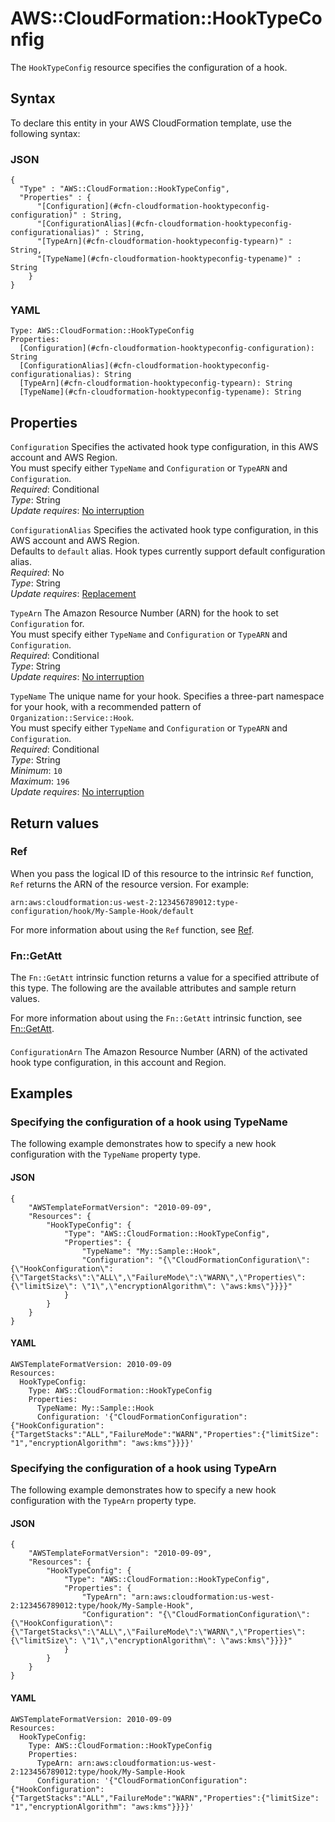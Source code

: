 # AWS::CloudFormation::HookTypeConfig<a name="aws-resource-cloudformation-hooktypeconfig"></a>

The `HookTypeConfig` resource specifies the configuration of a hook\.

## Syntax<a name="aws-resource-cloudformation-hooktypeconfig-syntax"></a>

To declare this entity in your AWS CloudFormation template, use the following syntax:

### JSON<a name="aws-resource-cloudformation-hooktypeconfig-syntax.json"></a>

```
{
  "Type" : "AWS::CloudFormation::HookTypeConfig",
  "Properties" : {
      "[Configuration](#cfn-cloudformation-hooktypeconfig-configuration)" : String,
      "[ConfigurationAlias](#cfn-cloudformation-hooktypeconfig-configurationalias)" : String,
      "[TypeArn](#cfn-cloudformation-hooktypeconfig-typearn)" : String,
      "[TypeName](#cfn-cloudformation-hooktypeconfig-typename)" : String
    }
}
```

### YAML<a name="aws-resource-cloudformation-hooktypeconfig-syntax.yaml"></a>

```
Type: AWS::CloudFormation::HookTypeConfig
Properties:
  [Configuration](#cfn-cloudformation-hooktypeconfig-configuration): String
  [ConfigurationAlias](#cfn-cloudformation-hooktypeconfig-configurationalias): String
  [TypeArn](#cfn-cloudformation-hooktypeconfig-typearn): String
  [TypeName](#cfn-cloudformation-hooktypeconfig-typename): String
```

## Properties<a name="aws-resource-cloudformation-hooktypeconfig-properties"></a>

`Configuration` <a name="cfn-cloudformation-hooktypeconfig-configuration"></a>
Specifies the activated hook type configuration, in this AWS account and AWS Region\.  
You must specify either `TypeName` and `Configuration` or `TypeARN` and `Configuration`\.  
_Required_: Conditional  
_Type_: String  
_Update requires_: [No interruption](https://docs.aws.amazon.com/AWSCloudFormation/latest/UserGuide/using-cfn-updating-stacks-update-behaviors.html#update-no-interrupt)

`ConfigurationAlias` <a name="cfn-cloudformation-hooktypeconfig-configurationalias"></a>
Specifies the activated hook type configuration, in this AWS account and AWS Region\.  
Defaults to `default` alias\. Hook types currently support default configuration alias\.  
_Required_: No  
_Type_: String  
_Update requires_: [Replacement](https://docs.aws.amazon.com/AWSCloudFormation/latest/UserGuide/using-cfn-updating-stacks-update-behaviors.html#update-replacement)

`TypeArn` <a name="cfn-cloudformation-hooktypeconfig-typearn"></a>
The Amazon Resource Number \(ARN\) for the hook to set `Configuration` for\.  
You must specify either `TypeName` and `Configuration` or `TypeARN` and `Configuration`\.  
_Required_: Conditional  
_Type_: String  
_Update requires_: [No interruption](https://docs.aws.amazon.com/AWSCloudFormation/latest/UserGuide/using-cfn-updating-stacks-update-behaviors.html#update-no-interrupt)

`TypeName` <a name="cfn-cloudformation-hooktypeconfig-typename"></a>
The unique name for your hook\. Specifies a three\-part namespace for your hook, with a recommended pattern of `Organization::Service::Hook`\.  
You must specify either `TypeName` and `Configuration` or `TypeARN` and `Configuration`\.  
_Required_: Conditional  
_Type_: String  
_Minimum_: `10`  
_Maximum_: `196`  
_Update requires_: [No interruption](https://docs.aws.amazon.com/AWSCloudFormation/latest/UserGuide/using-cfn-updating-stacks-update-behaviors.html#update-no-interrupt)

## Return values<a name="aws-resource-cloudformation-hooktypeconfig-return-values"></a>

### Ref<a name="aws-resource-cloudformation-hooktypeconfig-return-values-ref"></a>

When you pass the logical ID of this resource to the intrinsic `Ref` function, `Ref` returns the ARN of the resource version\. For example:

`arn:aws:cloudformation:us-west-2:123456789012:type-configuration/hook/My-Sample-Hook/default`

For more information about using the `Ref` function, see [Ref](https://docs.aws.amazon.com/AWSCloudFormation/latest/UserGuide/intrinsic-function-reference-ref.html)\.

### Fn::GetAtt<a name="aws-resource-cloudformation-hooktypeconfig-return-values-fn--getatt"></a>

The `Fn::GetAtt` intrinsic function returns a value for a specified attribute of this type\. The following are the available attributes and sample return values\.

For more information about using the `Fn::GetAtt` intrinsic function, see [Fn::GetAtt](https://docs.aws.amazon.com/AWSCloudFormation/latest/UserGuide/intrinsic-function-reference-getatt.html)\.

#### <a name="aws-resource-cloudformation-hooktypeconfig-return-values-fn--getatt-fn--getatt"></a>

`ConfigurationArn` <a name="ConfigurationArn-fn::getatt"></a>
The Amazon Resource Number \(ARN\) of the activated hook type configuration, in this account and Region\.

## Examples<a name="aws-resource-cloudformation-hooktypeconfig--examples"></a>

### Specifying the configuration of a hook using TypeName<a name="aws-resource-cloudformation-hooktypeconfig--examples--Specifying_the_configuration_of_a_hook_using_TypeName"></a>

The following example demonstrates how to specify a new hook configuration with the `TypeName` property type\.

#### JSON<a name="aws-resource-cloudformation-hooktypeconfig--examples--Specifying_the_configuration_of_a_hook_using_TypeName--json"></a>

```
{
    "AWSTemplateFormatVersion": "2010-09-09",
    "Resources": {
        "HookTypeConfig": {
            "Type": "AWS::CloudFormation::HookTypeConfig",
            "Properties": {
                "TypeName": "My::Sample::Hook",
                "Configuration": "{\"CloudFormationConfiguration\":{\"HookConfiguration\":{\"TargetStacks\":\"ALL\",\"FailureMode\":\"WARN\",\"Properties\":{\"limitSize\": \"1\",\"encryptionAlgorithm\": \"aws:kms\"}}}}"
            }
        }
    }
}
```

#### YAML<a name="aws-resource-cloudformation-hooktypeconfig--examples--Specifying_the_configuration_of_a_hook_using_TypeName--yaml"></a>

```
AWSTemplateFormatVersion: 2010-09-09
Resources:
  HookTypeConfig:
    Type: AWS::CloudFormation::HookTypeConfig
    Properties:
      TypeName: My::Sample::Hook
      Configuration: '{"CloudFormationConfiguration":{"HookConfiguration":{"TargetStacks":"ALL","FailureMode":"WARN","Properties":{"limitSize": "1","encryptionAlgorithm": "aws:kms"}}}}'
```

### Specifying the configuration of a hook using TypeArn<a name="aws-resource-cloudformation-hooktypeconfig--examples--Specifying_the_configuration_of_a_hook_using_TypeArn"></a>

The following example demonstrates how to specify a new hook configuration with the `TypeArn` property type\.

#### JSON<a name="aws-resource-cloudformation-hooktypeconfig--examples--Specifying_the_configuration_of_a_hook_using_TypeArn--json"></a>

```
{
    "AWSTemplateFormatVersion": "2010-09-09",
    "Resources": {
        "HookTypeConfig": {
            "Type": "AWS::CloudFormation::HookTypeConfig",
            "Properties": {
                "TypeArn": "arn:aws:cloudformation:us-west-2:123456789012:type/hook/My-Sample-Hook",
                "Configuration": "{\"CloudFormationConfiguration\":{\"HookConfiguration\":{\"TargetStacks\":\"ALL\",\"FailureMode\":\"WARN\",\"Properties\":{\"limitSize\": \"1\",\"encryptionAlgorithm\": \"aws:kms\"}}}}"
            }
        }
    }
}
```

#### YAML<a name="aws-resource-cloudformation-hooktypeconfig--examples--Specifying_the_configuration_of_a_hook_using_TypeArn--yaml"></a>

```
AWSTemplateFormatVersion: 2010-09-09
Resources:
  HookTypeConfig:
    Type: AWS::CloudFormation::HookTypeConfig
    Properties:
      TypeArn: arn:aws:cloudformation:us-west-2:123456789012:type/hook/My-Sample-Hook
      Configuration: '{"CloudFormationConfiguration":{"HookConfiguration":{"TargetStacks":"ALL","FailureMode":"WARN","Properties":{"limitSize": "1","encryptionAlgorithm": "aws:kms"}}}}'
```
